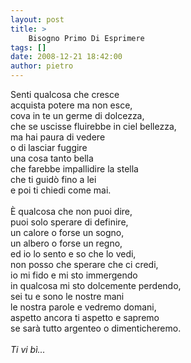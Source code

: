 ```yaml
---
layout: post
title: >
    Bisogno Primo Di Esprimere
tags: []
date: 2008-12-21 18:42:00
author: pietro
---
```

Senti qualcosa che cresce<br/>acquista potere ma non esce,<br/>cova in te un germe di dolcezza,<br/>che se uscisse fluirebbe in ciel bellezza,<br/>ma hai paura di vedere<br/>o di lasciar fuggire<br/>una cosa tanto bella<br/>che farebbe impallidire la stella<br/>che ti guidò fino a lei<br/>e poi ti chiedi come mai.<br/><br/>È qualcosa che non puoi dire,<br/>puoi solo sperare di definire,<br/>un calore o forse un sogno,<br/>un albero o forse un regno,<br/>ed io lo sento e so che lo vedi,<br/>non posso che sperare che ci credi,<br/>io mi fido e mi sto immergendo<br/>in qualcosa mi sto dolcemente perdendo,<br/>sei tu e sono le nostre mani<br/>le nostra parole e vedremo domani,<br/>aspetto ancora ti aspetto e sapremo<br/>se sarà tutto argenteo o dimenticheremo.<br/><br/><span style="font-style: italic">Ti vi bì...</span>
